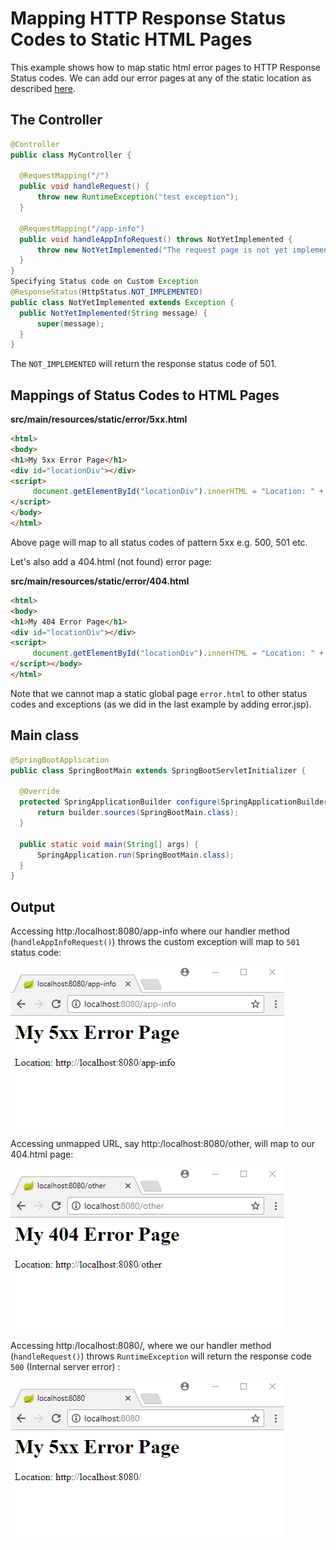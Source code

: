 # Mapping HTTP Response Status Codes to Static HTML Pages

This example shows how to map static html error pages to HTTP Response Status codes. We can add our error pages at any of the static location as described [here](../../04-web-app/01-static-content/README.md).

## The Controller

```java
@Controller
public class MyController {

  @RequestMapping("/")
  public void handleRequest() {
      throw new RuntimeException("test exception");
  }

  @RequestMapping("/app-info")
  public void handleAppInfoRequest() throws NotYetImplemented {
      throw new NotYetImplemented("The request page is not yet implemented");
  }
}
Specifying Status code on Custom Exception
@ResponseStatus(HttpStatus.NOT_IMPLEMENTED)
public class NotYetImplemented extends Exception {
  public NotYetImplemented(String message) {
      super(message);
  }
}
```

The `NOT_IMPLEMENTED` will return the response status code of 501.

## Mappings of Status Codes to HTML Pages

**src/main/resources/static/error/5xx.html**

```html
<html>
<body>
<h1>My 5xx Error Page</h1>
<div id="locationDiv"></div>
<script>
     document.getElementById("locationDiv").innerHTML = "Location: " + window.location.href;
</script>
</body>
</html>
```

Above page will map to all status codes of pattern 5xx e.g. 500, 501 etc.

Let's also add a 404.html (not found) error page:

**src/main/resources/static/error/404.html**

```html
<html>
<body>
<h1>My 404 Error Page</h1>
<div id="locationDiv"></div>
<script>
     document.getElementById("locationDiv").innerHTML = "Location: " + window.location.href;
</script></body>
</html>
```

Note that we cannot map a static global page `error.html` to other status codes and exceptions (as we did in the last example by adding error.jsp).

## Main class

```java
@SpringBootApplication
public class SpringBootMain extends SpringBootServletInitializer {

  @Override
  protected SpringApplicationBuilder configure(SpringApplicationBuilder builder) {
      return builder.sources(SpringBootMain.class);
  }

  public static void main(String[] args) {
      SpringApplication.run(SpringBootMain.class);
  }
}
```

## Output

Accessing http:/localhost:8080/app-info where our handler method (`handleAppInfoRequest()`) throws the custom exception will map to `501` status code:

![module](images/output.png)

Accessing unmapped URL, say http:/localhost:8080/other, will map to our 404.html page:

![module](images/output2.png)

Accessing http:/localhost:8080/, where we our handler method (`handleRequest()`) throws `RuntimeException` will return the response code `500` (Internal server error) :

![module](images/output3.png)
